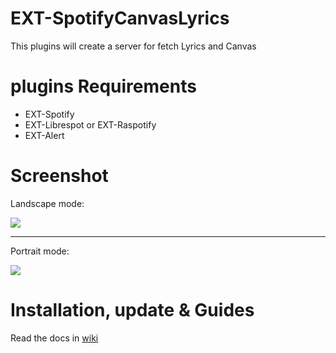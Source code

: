 # EXT-SpotifyCanvasLyrics

 This plugins will create a server for fetch Lyrics and Canvas

 # plugins Requirements
  * EXT-Spotify
  * EXT-Librespot or EXT-Raspotify
  * EXT-Alert

 # Screenshot
 
Landscape mode:
 
![](https://wiki.bugsounet.fr/resources/spotifycanvaslyrics/landscape.png)

---
Portrait mode:

![](https://wiki.bugsounet.fr/resources/spotifycanvaslyrics/portrait.png)

 # Installation, update & Guides
Read the docs in [wiki](https://wiki.bugsounet.fr/EXT-SpotifyCanvasLyrics)<br>
